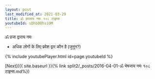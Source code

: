 ```yaml
---
layout: post
last_modified_at: 2021-03-29
title: ॐ कालाय नमः १०८ टाइम्स
youtubeId: sDhb0OhsiOM
---
```

 
 
 ॐ प्रजा द्वाराय नमः  
 
 -  अधिक लोगों के लिए प्रवेश द्वार कौन है (जुनून?) 
 
  
 
  
 
 
 
 
 
 


{% include youtubePlayer.html id=page.youtubeId %}
 
[Next]({{ site.baseurl }}{% link  split2/_posts/2016-04-01-ॐ भेषजाय नमः १०८ टाइम्स.md%})
 

